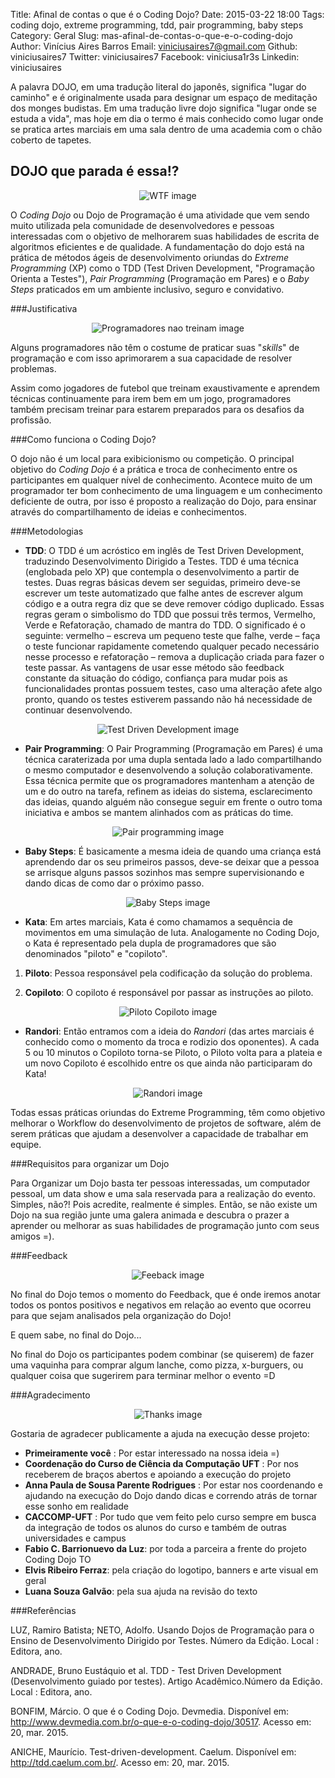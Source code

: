 Title: Afinal de contas o que é o Coding Dojo?
Date: 2015-03-22 18:00
Tags: coding dojo, extreme programming, tdd, pair programming, baby steps
Category: Geral
Slug: mas-afinal-de-contas-o-que-e-o-coding-dojo
Author: Vinícius Aires Barros
Email:  viniciusaires7@gmail.com
Github: viniciusaires7
Twitter: viniciusaires7
Facebook: viniciusa1r3s
Linkedin: viniciusaires

A palavra DOJO, em uma tradução literal do japonês, significa "lugar do caminho" e é originalmente usada para designar um espaço de meditação dos monges budistas. Em uma tradução livre dojo significa "lugar onde se estuda a vida", mas hoje em dia o termo é mais conhecido como lugar onde se pratica artes marciais em uma sala dentro de uma academia com o chão coberto de tapetes.

DOJO que parada é essa!?
-----------

<p align="center">
  <img src="images/viniciusaires7/dude-wtf.jpg" alt="WTF image"/>
</p>

O *Coding Dojo* ou Dojo de Programação é uma atividade que vem sendo muito utilizada pela comunidade de desenvolvedores e pessoas interessadas com o objetivo de melhorarem suas habilidades de escrita de algoritmos eficientes e de qualidade. A fundamentação do dojo está na prática de métodos ágeis de desenvolvimento oriundas do *Extreme Programming* (XP) como o TDD (Test Driven Development, "Programação Orienta a Testes"), *Pair Programming* (Programação em Pares) e o *Baby Steps* praticados em um ambiente inclusivo, seguro e convidativo.

###Justificativa
<p align="center">
  <img src="images/viniciusaires7/7396371564_828beac495_z.jpg" alt="Programadores nao treinam image"/>
</p>

Alguns programadores não têm o costume de praticar suas "*skills*" de programação e com isso aprimorarem a sua capacidade de resolver problemas.

Assim como jogadores de futebol que treinam exaustivamente e aprendem técnicas continuamente para irem bem em um jogo, programadores também precisam treinar para estarem preparados para os desafios da profissão.

###Como funciona o Coding Dojo?

O dojo não é um local para exibicionismo ou competição. O principal objetivo do *Coding Dojo* é a prática e troca de conhecimento entre os participantes em qualquer nível de conhecimento. Acontece muito de um programador ter bom conhecimento de uma linguagem e um conhecimento deficiente de outra, por isso é proposto a realização do Dojo, para ensinar através do compartilhamento de ideias e conhecimentos.

###Metodologias

* **TDD**: O TDD é um acróstico em inglês de Test Driven Development, traduzindo Desenvolvimento Dirigido a Testes. TDD é uma técnica (englobada pelo XP) que contempla o desenvolvimento a partir de testes. Duas regras básicas devem ser seguidas, primeiro deve-se escrever um teste automatizado que falhe antes de escrever algum código e a outra regra diz que se deve remover código duplicado. Essas regras geram o simbolismo do TDD que possui três termos, Vermelho, Verde e Refatoração, chamado de mantra do TDD. O significado é o seguinte:  vermelho – escreva um pequeno teste que falhe, verde – faça o teste funcionar rapidamente cometendo qualquer pecado necessário nesse processo e refatoração – remova a duplicação criada para fazer o teste passar. As vantagens de usar esse método são feedback constante da situação do código, confiança para mudar pois as funcionalidades prontas possuem testes, caso uma alteração afete algo pronto, quando os testes estiverem passando não há necessidade de continuar desenvolvendo.
<p align="center">
  <img src="images/viniciusaires7/tdd.jpg" alt="Test Driven Development image"/>
</p>


* **Pair Programming**: O Pair Programming (Programação em Pares) é uma técnica caraterizada por uma dupla sentada lado a lado compartilhando o mesmo computador e desenvolvendo a solução colaborativamente. Essa técnica permite que os programadores mantenham a atenção de um e do outro na tarefa, refinem as ideias do sistema, esclarecimento das ideias, quando alguém não consegue seguir em frente o outro toma iniciativa e ambos se mantem alinhados com as práticas do time.
<p align="center">
  <img src="images/viniciusaires7/IMG_1809.jpg" alt="Pair programming image"/>
</p>

* **Baby Steps**: É basicamente a mesma ideia de quando uma criança está aprendendo dar os seu primeiros passos, deve-se deixar que a pessoa se arrisque alguns passos sozinhos mas sempre supervisionando e dando dicas de como dar o próximo passo.
<p align="center">
  <img src="images/viniciusaires7/959864706_894bdfaa56.jpg" alt="Baby Steps image"/>
</p>

* **Kata**: Em artes marciais, Kata é como chamamos a sequência de movimentos em uma simulação de luta. Analogamente no Coding Dojo, o Kata é representado pela dupla de programadores que são denominados "piloto" e "copiloto".

1. **Piloto**: Pessoa responsável pela codificação da solução do problema.

2. **Copiloto**: O copiloto é responsável por passar as instruções ao piloto.
<p align="center">
  <img src="images/viniciusaires7/Comandante-Elisa-Rossi-e-Co-piloto-Gabriela-GOL-Linhas-Aereas.jpg" alt="Piloto Copiloto image"/>
</p>

* **Randori**: Então entramos com a ideia do *Randori* (das artes marciais é conhecido como o momento da troca e rodizio dos oponentes). A cada 5 ou 10 minutos o Copiloto torna-se Piloto, o Piloto volta para a plateia e um novo Copiloto é escolhido entre os que ainda não participaram do Kata!
<p align="center">
  <img src="images/viniciusaires7/coding-dojo-aprendendo-a-programar-programando-38-638.jpg" alt="Randori image"/>
</p>

Todas essas práticas oriundas do Extreme Programming, têm como objetivo melhorar o Workflow do desenvolvimento de projetos de software, além de serem práticas que ajudam a desenvolver a capacidade de trabalhar em equipe.

###Requisitos para organizar um Dojo

Para Organizar um Dojo basta ter pessoas interessadas, um computador pessoal, um data show e uma sala reservada para a realização do evento. Simples, não?! Pois acredite, realmente é simples. Então, se não existe um Dojo na sua região junte uma galera animada e descubra o prazer a aprender ou melhorar as suas habilidades de programação junto com seus amigos =).

###Feedback
<p align="center">
  <img src="images/viniciusaires7/feedback.jpg" alt="Feeback image"/>
</p>

No final do Dojo temos o momento do Feedback, que é onde iremos anotar todos os pontos positivos e negativos em relação ao evento que ocorreu para que sejam analisados pela organização do Dojo!

E quem sabe, no final do Dojo...

No final do Dojo os participantes podem combinar (se quiserem) de fazer uma vaquinha para comprar algum lanche, como pizza, x-burguers, ou qualquer coisa que sugerirem para terminar melhor o evento =D

###Agradecimento
<p align="center">
  <img src="images/viniciusaires7/AGRADECIMENTOS.jpg" alt="Thanks image"/>
</p>

Gostaria de agradecer publicamente a ajuda na execução desse projeto:

* **Primeiramente você** : Por estar interessado na nossa ideia =)
* **Coordenação do Curso de Ciência da Computação UFT** :  Por nos receberem de braços abertos e apoiando a execução do projeto
* **Anna Paula de Sousa Parente Rodrigues** : Por estar nos coordenando e ajudando na execução do Dojo dando dicas e correndo atrás de tornar esse sonho em realidade
* **CACCOMP-UFT** : Por tudo que vem feito pelo curso sempre em busca da integração de todos os alunos do curso e também de outras universidades e campus
* **Fabio C. Barrionuevo da Luz**: por toda a parceira a frente do projeto Coding Dojo TO
* **Elvis Ribeiro Ferraz**: pela criação do logotipo, banners e arte visual em geral
* **Luana Souza Galvão**: pela sua ajuda na revisão do texto

###Referências

LUZ, Ramiro Batista; NETO, Adolfo. Usando Dojos de Programação para o Ensino de Desenvolvimento Dirigido por Testes. Número da Edição. Local : Editora, ano.

ANDRADE, Bruno Eustáquio et al. TDD - Test Driven Development (Desenvolvimento guiado por testes). Artigo Acadêmico.Número da Edição. Local : Editora, ano. 

BONFIM, Márcio. O que é o Coding Dojo. Devmedia. Disponível em: <http://www.devmedia.com.br/o-que-e-o-coding-dojo/30517>. Acesso em: 20, mar. 2015.

ANICHE, Maurício. Test-driven-development. Caelum. Disponível em: <http://tdd.caelum.com.br/>. Acesso em: 20, mar. 2015.

